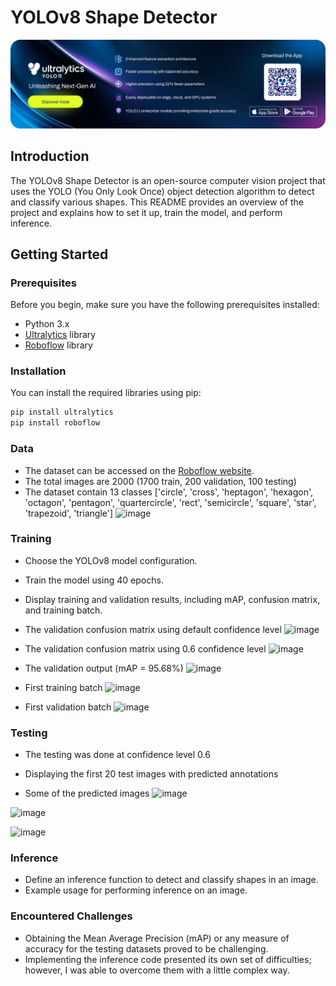# YOLOv8 Shape Detector

![YOLOv8 Logo](https://raw.githubusercontent.com/ultralytics/assets/main/yolov8/banner-yolov8.png)

## Introduction

The YOLOv8 Shape Detector is an open-source computer vision project that uses the YOLO (You Only Look Once) object detection algorithm to detect and classify various shapes. This README provides an overview of the project and explains how to set it up, train the model, and perform inference.



## Getting Started

### Prerequisites

Before you begin, make sure you have the following prerequisites installed:

- Python 3.x
- [Ultralytics](https://github.com/ultralytics/ultralytics) library
- [Roboflow](https://pypi.org/project/roboflow/) library



### Installation

You can install the required libraries using pip:

```bash
pip install ultralytics
pip install roboflow
```



### Data
- The dataset can be accessed on the [Roboflow website](https://universe.roboflow.com/musa-almaz-p7onb/suas-shape-detection/dataset/1/images/?split=train&numImages=40).
- The total images are 2000 (1700 train, 200 validation, 100 testing)
- The dataset contain 13 classes ['circle', 'cross', 'heptagon', 'hexagon', 'octagon', 'pentagon', 'quartercircle', 'rect', 'semicircle', 'square', 'star', 'trapezoid', 'triangle']
![image](https://github.com/EhabYasser25/YOLO-Shape-Detector/assets/97472134/ac50805a-48b1-45de-a1d6-c8e709914bd3)



### Training
- Choose the YOLOv8 model configuration.
- Train the model using 40 epochs.
- Display training and validation results, including mAP, confusion matrix, and training batch.

- The validation confusion matrix using default confidence level
![image](https://github.com/EhabYasser25/YOLO-Shape-Detector/assets/97472134/7d34c8d7-112a-4b79-9edc-11b2cb29dd55)

- The validation confusion matrix using 0.6 confidence level
![image](https://github.com/EhabYasser25/YOLO-Shape-Detector/assets/97472134/8de7100a-01eb-4af6-b328-33fb85c9ee4f)

- The validation output (mAP = 95.68%)
![image](https://github.com/EhabYasser25/YOLO-Shape-Detector/assets/97472134/2a5eab47-56a5-451b-9bbb-5ba369a624ab)

- First training batch
![image](https://github.com/EhabYasser25/YOLO-Shape-Detector/assets/97472134/e76ff948-1fac-4516-a93b-7964a83a9f1e)

- First validation batch
![image](https://github.com/EhabYasser25/YOLO-Shape-Detector/assets/97472134/19b7cd78-473c-4ba4-ac16-5254213b848e)



### Testing
- The testing was done at confidence level 0.6
- Displaying the first 20 test images with predicted annotations

- Some of the predicted images
![image](https://github.com/EhabYasser25/YOLO-Shape-Detector/assets/97472134/1170b024-bef9-47e6-9d55-4e8e9bceacff)

![image](https://github.com/EhabYasser25/YOLO-Shape-Detector/assets/97472134/b18dc4f1-cbea-4382-842c-579ee5ceb276)

![image](https://github.com/EhabYasser25/YOLO-Shape-Detector/assets/97472134/c46987f7-9b99-4d9b-a3a7-b9425a5a049c)



### Inference
- Define an inference function to detect and classify shapes in an image.
- Example usage for performing inference on an image.



### Encountered Challenges
- Obtaining the Mean Average Precision (mAP) or any measure of accuracy for the testing datasets proved to be challenging.
- Implementing the inference code presented its own set of difficulties; however, I was able to overcome them with a little complex way.
